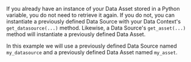 
If you already have an instance of your Data Asset stored in a Python variable, you do not need to retrieve it again.  If you do not, you can instantiate a previously defined Data Source with your Data Context's `get_datasource(...)` method.  Likewise, a Data Source's `get_asset(...)` method will instantiate a previously defined Data Asset.

In this example we will use a previously defined Data Source named `my_datasource` and a previously defined Data Asset named `my_asset`.

```python name="version-0.18.8 docs/docusaurus/docs/snippets/get_existing_data_asset_from_existing_datasource_pandas_filesystem_example.py my_asset"
```

